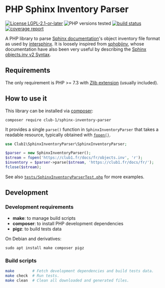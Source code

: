 # PHP Sphinx Inventory Parser

[![License LGPL-2.1-or-later][licensvg]][licenurl]
![PHP versions tested][phpvtsvg]
[![build status][buildsvg]][buildurl]
[![coverage report][coversvg]][coverurl]

A PHP library to parse [Sphinx documentation](https://www.sphinx-doc.org/)'s object inventory file format
as used by [intersphinx](https://www.sphinx-doc.org/en/master/usage/extensions/intersphinx.htm).
It is loosely inspired from [sphobjinv](https://github.com/bskinn/sphobjinv),
whose documentation have also been very useful
by describing the [Sphinx objects.inv v2 Syntax](https://sphobjinv.readthedocs.io/en/stable/syntax.html).

## Requirements

The only requirement is PHP >= 7.3 with [Zlib extension](https://www.php.net/manual/en/book.zlib.php)
(usually included).

## How to use it

This library can be installed via [composer](https://getcomposer.org/):

    composer require club-1/sphinx-inventory-parser

It provides a single `parse()` function in `SphinxInventoryParser`
that takes a readable resource, typically obtained with [`fopen()`](https://www.php.net/manual/en/function.fopen.php).

```php
use Club1\SphinxInventoryParser\SphinxInventoryParser;

$parser = new SphinxInventoryParser();
$stream = fopen('https://club1.fr/docs/fr/objects.inv', 'r');
$inventory = $parser->parse($stream, 'https://club1.fr/docs/fr/');
fclose($stream);
```

See also [`tests/SphinxInventoryParserTest.php`](tests/SphinxInventoryParserTest.php) for more examples.

## Development

### Development requirements

- **make**: to manage build scripts
- **composer**: to install PHP development dependencies
- **pigz**: to build tests data

On Debian and derivatives:

    sudo apt install make composer pigz

### Build scripts

```sh
make        # Fetch development dependencies and build tests data.
make check  # Run tests.
make clean  # Clean all downloaded and generated files.
```

[licensvg]: https://img.shields.io/badge/license-LGPL--2.1--or--later-blue "GNU Lesser General Public License version 2.1 or later"
[licenurl]: LICENSE
[phpvtsvg]: https://img.shields.io/badge/php-7.3%20%7C%207.4%20%7C%208.0%20%7C%208.1%20%7C%208.2-blue "PHP versions tested"
[buildsvg]: https://img.shields.io/github/actions/workflow/status/club-1/sphinx-inventory-parser/build.yml "Unit tests & other checks"
[buildurl]: https://github.com/club-1/sphinx-inventory-parser/actions/workflows/build.yml?query=branch%3Amain
[coversvg]: https://img.shields.io/codecov/c/gh/club-1/sphinx-inventory-parser "Lines of code covered by tests"
[coverurl]: https://app.codecov.io/gh/club-1/sphinx-inventory-parser
